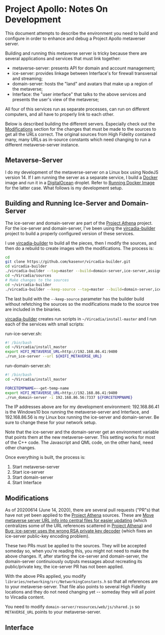 # Project Apollo: Notes On Development

This document attempts to describe the environment you need to build
and configure in order to enhance and debug a Project Apollo metaverser server.

Building and running this metaverse server is tricky because there
are several applications and services that must link together:
- metaverse-server: presents API for domain and account management;
- ice-server: provides linkage between Interface's for firewall transversal and streaming;
- domain-server: hosts the "land" and avatars that make up a region of the metaverse;
- Interface: the "user interface" that talks to the above services and presents the user's view of the metaverse;

All four of this services run as separate processes, can run on different computers,
and all have to properly link to each other.

Below is described building the different servers.
Especially check out the [Modifications]("#Modification") section for the changes that must
be made to the sources to get all the URLs correct.
The original sources from High Fidelity contained many, many URLs as in-source
constants which need changing to run a different metaverse-server instance.

## Metaverse-Server

I do my development of the metaverse-server on a Linux box
using NodeJS version 14.
If I am running the server as a separate service, I build a [Docker] image
and run it in a [DigitalOcean] droplet.
Refer to [Running Docker Image] for the latter case. What follows is
my development setup.

## Building and Running Ice-Server and Domain-Server

The ice-server and domain-server are part of the [Project Athena] project.
For the ice-server and domain-server, I've been using the
[vircadia-builder] project to build a properly configured
version of these services.

I use [vircadia-builder] to build all the pieces, then I modify
the sources, and then do a rebuild to create images with the modifications.
The process is:

```sh
cd
git clone https://github.com/kasenvr/vircadia-builder.git
cd vircadia-builder
./vircadia-builder --tag=master --build=domain-server,ice-server,assignment-client
cd ~/Vircadia/sources
# Make changes to the sources
cd ~/vircadia-builder
./vircadia-builder --keep-source --tag=master --build=domain-server,ice-server,assignment-client
```

The last build with the `--keep-source` parameter has the builder build without refetching
the sources so the modifications made to the source tree are included in the binaries.

[vircadia-builder] creates run scripts in `~/Vircadia/install-master` and I run each
of the services with small scripts:

run-ice-server.sh:

```sh
#! /bin/bash
cd ~/Vircadia/install_master
export HIFI_METAVERSE_URL=http://192.168.86.41:9400
./run_ice-server --url ${HIFI_METAVERSE_URL}
```

run-domain-server.sh:

```sh
#! /bin/bash
cd ~/Vircadia/install_master

FORCETEMPNAME=--get-temp-name
export HIFI_METAVERSE_URL=http://192.168.86.41:9400
./run_domain-server -i 192.168.86.56:7337 ${FORCETEMPNAME}
```

The IP addresses above are for my development environment: 192.168.86.41 is
the Windows10 box running the metaverse-server and Interface, and
192.168.86.56 is my Linux box running the ice-server and domain-server.
Be sure to change these for your network setup.

Note that the ice-server and the domain-server get an environment variable
that points them at the new metaverse-server. This setting works for most of
the C++ code. The Javascript and QML code, on the other hand, need other
changes.

Once everything is built, the process is:

1. Start metaverse-server
1. Start ice-server
1. Start domain-server
1. Start Interface

## Modifications

As of 20200614 (June 14, 2020), there are several pull requests ("PR"s) that have not
yet been applied to the [Project Athena] sources. These are 
[Move metaverse server URL info into central files for easier updating](https://github.com/kasenvr/project-athena/pull/411)
(which centralizes some of the URL references scattered in [Project Athena])
and
[Bug: ice-server uses the wrong RSA private key decoder](https://github.com/kasenvr/project-athena/pull/400)
(which fixes an ice-server public-key encoding problem).

These two PRs must be applied to the sources. They will be accepted someday so,
when you're reading this, you might not need to make the above changes.
If, after starting the ice-server and domain-server, the domain-server continuiously
outputs messages about recreating its public/private key, the ice-server PR has not been applied.

With the above PRs applied, you modify `libraries/networking/src/NetworkingConstants.h` so
that all references are to your metaverse-server.
That file also points to several High Fidelity locations and they do not need changing yet --
someday they will all point to Vircadia content.

You need to modify `domain-server/resources/web/js/shared.js` so `METAVERSE_URL` points
to your metaverse-server.

## Interface

[Project Athena]: https://github.com/kasenvr/project-athena
[vircadia-builder]: https://github.com/kasenvr/vircadia-builder
[Docker]: https://docker.io/
[DigitalOcean]: https://DigitalOcean.com/
[Running Docker Image]: ./RunningDockerImage.md
